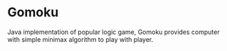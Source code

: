 # Gomoku
Java implementation of popular logic game, Gomoku provides computer with simple minimax algorithm to play with player.